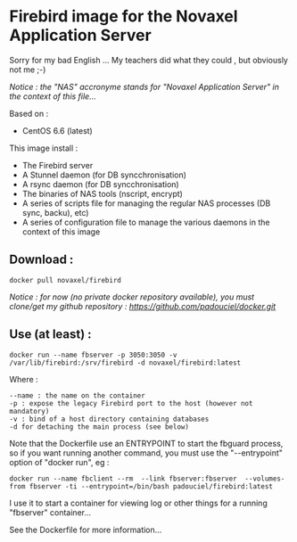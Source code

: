 # Firebird image for the Novaxel Application Server

Sorry for my bad English ... My teachers did what they could , but obviously not me ;-)

*Notice : the "NAS" accronyme stands for "Novaxel Application Server" in the context of this file...*

Based on :
- CentOS 6.6 (latest)

This image install :
- The Firebird server
- A Stunnel daemon (for DB syncchronisation)
- A rsync daemon (for DB syncchronisation)
- The binaries of NAS tools (nscript, encrypt)
- A series of scripts file for managing the regular NAS processes (DB sync, backu), etc)
- A series of configuration file to manage the various daemons in the context of this image

## Download :
```
docker pull novaxel/firebird 
```
*Notice : for now (no private docker repository available), you must clone/get my github repository : https://github.com/padouciel/docker.git*

## Use (at least) :
```
docker run --name fbserver -p 3050:3050 -v /var/lib/firebird:/srv/firebird -d novaxel/firebird:latest
```
Where :
```
--name : the name on the container
-p : expose the legacy Firebird port to the host (however not mandatory)
-v : bind of a host directory containing databases
-d for detaching the main process (see below)
```
Note that the Dockerfile use an ENTRYPOINT to start the fbguard process, so if you want running another command, you must use the "--entrypoint" option of "docker run", eg :
```
docker run --name fbclient --rm  --link fbserver:fbserver  --volumes-from fbserver -ti --entrypoint=/bin/bash padouciel/firebird:latest
```
I use it to start a container for viewing log or other things for a running "fbserver" container...

See the Dockerfile for more information...
